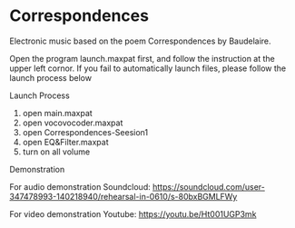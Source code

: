 # Correspondences
Electronic music based on the poem Correspondences by Baudelaire.


Open the program launch.maxpat first,
and follow the instruction at the upper left cornor.
If you fail to automatically launch files,
please follow the launch process below

Launch Process

1. open main.maxpat
2. open vocovocoder.maxpat
3. open Correspondences-Seesion1
4. open EQ&Filter.maxpat
5. turn on all volume



Demonstration

For audio demonstration
Soundcloud: https://soundcloud.com/user-347478993-140218940/rehearsal-in-0610/s-80bxBGMLFWy

For video demonstration
Youtube: https://youtu.be/Ht001UGP3mk
